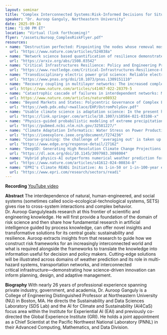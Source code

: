 ```yaml
---
layout: seminar
title: "Complex Interconnected Systems:Risk-Informed Decisions for Situations of Compound Extremes"
speaker: "Dr. Auroop Ganguly, Northeastern University"
date: 2025-09-16
time: "1:00 PM ET"
location: "Virtual (link forthcoming)"
flyer: "/assets/Auroop_ComplexRiskFlyer.pdf"
resources:
- name: "Destruction perfected: Pinpointing the nodes whose removal most effectively disrupts a network has become a lot easier with the development of an efficient algorithm. Potential applications might include cybersecurity and disease control."
  url: "https://www.nature.com/articles/524038a"
- name: "Network science based quantification of resilience demonstrated on the Indian Railways Network: The structure, interdependence, and fragility of systems ranging from power grids and transportation to ecology, climate, biology and even human communities and the Internet, have been examined through network science. While the response to perturbations has been quantified, recovery strategies for perturbed networks have usually been either discussed conceptually or through anecdotal case studies. Here we develop a network science-based quantitative methods framework for measuring, comparing and interpreting hazard responses and as well as recovery strategies."
  url: "https://arxiv.org/abs/1508.03542"
- name: "Critical Infrastructures Resilience: Policy and Engineering Principles (a first book on the analysis of interconnected infrastructure resilience)"
  url: "https://www.routledge.com/Critical-Infrastructures-Resilience-Policy-and-Engineering-Principles/Ganguly-Bhatia-Flynn/p/book/9781032241883?srsltid=AfmBOoqhpqKjDKkHPnP-3Se2H5WebggTn_BQ9_5I5BrAGpqWNO0Y0Wv_"
- name: "Transdisciplinary electric power grid science: Reliable electricity provides more than convenience; it fuels economies, governments, health care, education, and poverty reduction. As populations shift to cities and consume more energy, confronting the multifaceted challenges to reliable electricity becomes paramount."
  url: "https://www.pnas.org/doi/10.1073/pnas.1309151110"
- name: "Recovery coupling in multilayer networks: The increased complexity of infrastructure systems has resulted in critical interdependencies between multiple networks—communication systems require electricity, while the normal functioning of the power grid relies on communication systems. These interdependencies have inspired an extensive literature on coupled multilayer networks, assuming a hard interdependence, where a component failure in one network causes failures in the other network, resulting in a cascade of failures across multiple systems. While empirical evidence of such hard failures is limited, the repair and recovery of a network requires resources typically supplied by other networks, resulting in documented interdependencies induced by the recovery process. (the interconnection between transportation system and power grid has begun to be quantified in terms of resiliency)"
  url: https://www.nature.com/articles/s41467-022-28379-5
- name: "Catastrophic cascade of failures in interdependent networks: Modern systems are coupled together and therefore should be modelled as interdependent networks. A fundamental property of interdependent networks is that failure of nodes in one network may lead to failure of dependent nodes in other networks."
  url: https://www.nature.com/articles/nature08932
- name: "Beyond Markets and States: Polycentric Governance of Complex Economic Systems: Contemporary research on the outcomes of diverse institutional arrangements for governing common-pool resources (CPRs) and public goods at multiple scales builds on classical economic theory while developing new theory to explain phenomena that do not fit in a dichotomous world of `the market' and `the state.'"
  url: "https://web.pdx.edu/~nwallace/EHP/OstromPolyGov.pdf"
- name: "Usable climate science is adaptation science: In the present historical moment, the only climate science that is truly usable is that which is oriented towards adaptation, because current policies and politics are so far from what would be needed to avert dangerous climate change that scientific uncertainty is not a limiting factor on mitigation."
  url: "https://link.springer.com/article/10.1007/s10584-021-03108-x"
- name: "Physics-guided probabilistic modeling of extreme precipitation under climate change: Earth System Models (ESMs) are the state of the art for projecting the effects of climate change. However, longstanding uncertainties in their ability to simulate regional and local precipitation extremes and related processes inhibit decision making. Existing state-of-the art approaches for uncertainty quantification use Bayesian methods to weight ESMs based on a balance of historical skills and future consensus. Here we propose an empirical Bayesian model that extends an existing skill and consensus based weighting framework and examine the hypothesis that nontrivial, physics-guided measures of ESM skill can help produce reliable probabilistic characterization of climate extremes."
  url: "https://pubmed.ncbi.nlm.nih.gov/32581227/"
- name: "Climate Adaptation Informatics: Water Stress on Power Production: Resilience to nonstationarity and deep uncertainty is a prerequisite to water security. Stakeholder planning horizons typically extend to about 30 years in water quantity or quality management, flood or drought hazard resilience, or the water-energy-food-ecosystems nexus. Projections of stressors, such as population, land use, stability assumptions of technologies, infrastructures, and organizations, are relatively more credible at the nearer term. However, compared to longer lead times of mid- to end-century and beyond, climate adaptation challenges are more acute."
  url: "https://ieeexplore.ieee.org/document/7274236"
- name: "Coarse-graining: the challenge of 'averaging out' is taken up by the complexity science community often with the language of `coarse-graining'"
  url: "https://www.edge.org/response-detail/27162"
- name: "DeepSD: Generating High Resolution Climate Change Projections through Single Image Super-Resolution: The impacts of climate change are felt by most critical systems, such as infrastructure, ecological systems, and power-plants. However, contemporary Earth System Models (ESM) are run at spatial resolutions too coarse for assessing effects this localized. Local scale projections can be obtained using statistical downscaling, a technique which uses historical climate observations to learn a low-resolution to high-resolution mapping. Depending on statistical modeling choices, downscaled projections have been shown to vary significantly terms of accuracy and reliability. The spatio-temporal nature of the climate system motivates the adaptation of super-resolution image processing techniques to statistical downscaling."
  url: "https://dl.acm.org/doi/10.1145/3097983.3098004"
- name: "Hybrid physics-AI outperforms numerical weather prediction for extreme precipitation nowcasting: Precipitation nowcasting, which is critical for flood emergency and river management, has remained challenging for decades, although recent developments in deep generative modeling (DGM) suggest the possibility of improvements. River management centers, such as the Tennessee Valley Authority, have been using Numerical Weather Prediction (NWP) models for nowcasting, but they have been struggling with missed detections even from best-in-class NWP models. While decades of prior research achieved limited improvements beyond advection and localized evolution, recent attempts have shown progress from so-called physics-free machine learning (ML) methods, and even greater improvements from physics-embedded ML approaches. Developers of DGM for nowcasting have compared their approaches with optical flow (a variant of advection) and meteorologists’ judgment, but not with NWP models. Further, they have not conducted independent co-evaluations with water resources and river managers. Here we show that the state-of-the-art physics-embedded deep generative model, specifically NowcastNet, outperforms the High Resolution Rapid Refresh (HRRR) model, which is the latest generation of NWP, along with advection and persistence, especially for heavy precipitation events."
  url: "https://www.nature.com/articles/s41612-024-00834-8"
- name: "EPRI's Climate READi Initiative: As 1-in-50 or 1-in-100-year extreme events of the past increase in frequency, and society increasingly depends on electricity, EPRI is strengthening the power sector’s collective approach to managing climate risk to the power system. And as the economy electrifies and decarbonizes, energy grid reliability and resilience will be paramount. Energy companies, regulators, policymakers, and other industry stakeholders require science-based insights about the future power system and the environment in which it will operate to identify optimal adaptation and resilience investments. EPRI’s collaborative model will convene the global thought leaders and scientific researchers necessary to build an informed and consistent approach."
  url: "https://www.epri.com/research/sectors/readi"
---
```


**Recording**
[YouTube video](https://www.youtube.com/playlist?list=PLOop1avL3VJFLbnIyEKaC_Y_7_Fv7bWH4)

**Abstract**
The interdependence of natural, human-engineered, and social systems (sometimes called socio-ecological-technological systems, SETS) gives rise to cross-system interactions and complex behavior. Dr. Auroop Gangulyleads research at this frontier of scientific and engineering knowledge. He will first provide a foundation of the domain of risk science and then share how fundamental research in artificial intelligence guided by process knowledge, can offer novel insights and transformative solutions for its central goals: sustainability and resilience. Auroop extracts insights from that research to guide how we construct risk frameworks for an increasingly interconnected world and what is required alongside the frameworks to translate the knowledge into information useful for decision and policy makers. Cutting-edge solutions will be illustrated across domains of weather prediction and its role in multi-hazard systems, transportation networks, and interconnected critical infrastructure—demonstrating how science-driven innovation can inform planning, design, and adaptive management.

 
**Biography**
With nearly 26 years of professional experience spanning private industry, government, and academia, Dr. Auroop Ganguly is a College of Engineering Distinguished Professor at Northeastern University (NU) in Boston, MA. He directs the Sustainability and Data Sciences Laboratory (SDS Lab) and the AI for Climate and Sustainability (AI4CaS) focus area within the Institute for Experiential AI (EAI) and previously co-directed the Global Experience Institute (GRI). He holds a joint appointment as a Chief Scientist at the Pacific Northwest National Laboratory (PNNL) in their Advanced Computing, Mathematics, and Data Division.
